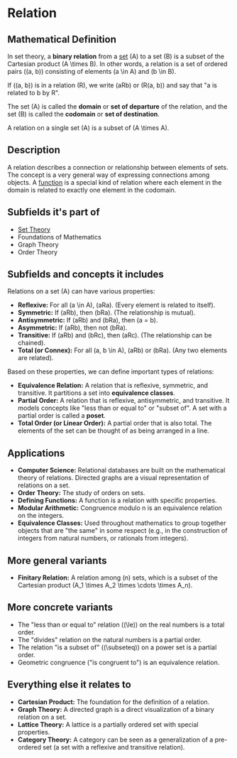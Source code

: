 # Relation

## Mathematical Definition

In set theory, a **binary relation** from a [set](./Set.md) \(A\) to a set \(B\) is a subset of the Cartesian product \(A \times B\). In other words, a relation is a set of ordered pairs \((a, b)\) consisting of elements \(a \in A\) and \(b \in B\).

If \((a, b)\) is in a relation \(R\), we write \(aRb\) or \(R(a, b)\) and say that "a is related to b by R".

The set \(A\) is called the **domain** or **set of departure** of the relation, and the set \(B\) is called the **codomain** or **set of destination**.

A relation on a single set \(A\) is a subset of \(A \times A\).

## Description

A relation describes a connection or relationship between elements of sets. The concept is a very general way of expressing connections among objects. A [function](./Function.md) is a special kind of relation where each element in the domain is related to exactly one element in the codomain.

## Subfields it's part of

*   [Set Theory](./)
*   Foundations of Mathematics
*   Graph Theory
*   Order Theory

## Subfields and concepts it includes

Relations on a set \(A\) can have various properties:
*   **Reflexive:** For all \(a \in A\), \(aRa\). (Every element is related to itself).
*   **Symmetric:** If \(aRb\), then \(bRa\). (The relationship is mutual).
*   **Antisymmetric:** If \(aRb\) and \(bRa\), then \(a = b\).
*   **Asymmetric:** If \(aRb\), then not \(bRa\).
*   **Transitive:** If \(aRb\) and \(bRc\), then \(aRc\). (The relationship can be chained).
*   **Total (or Connex):** For all \(a, b \in A\), \(aRb\) or \(bRa\). (Any two elements are related).

Based on these properties, we can define important types of relations:
*   **Equivalence Relation:** A relation that is reflexive, symmetric, and transitive. It partitions a set into **equivalence classes**.
*   **Partial Order:** A relation that is reflexive, antisymmetric, and transitive. It models concepts like "less than or equal to" or "subset of". A set with a partial order is called a **poset**.
*   **Total Order (or Linear Order):** A partial order that is also total. The elements of the set can be thought of as being arranged in a line.

## Applications

*   **Computer Science:** Relational databases are built on the mathematical theory of relations. Directed graphs are a visual representation of relations on a set.
*   **Order Theory:** The study of orders on sets.
*   **Defining Functions:** A function is a relation with specific properties.
*   **Modular Arithmetic:** Congruence modulo n is an equivalence relation on the integers.
*   **Equivalence Classes:** Used throughout mathematics to group together objects that are "the same" in some respect (e.g., in the construction of integers from natural numbers, or rationals from integers).

## More general variants

*   **Finitary Relation:** A relation among \(n\) sets, which is a subset of the Cartesian product \(A_1 \times A_2 \times \cdots \times A_n\).

## More concrete variants

*   The "less than or equal to" relation (\(\le\)) on the real numbers is a total order.
*   The "divides" relation on the natural numbers is a partial order.
*   The relation "is a subset of" (\(\subseteq\)) on a power set is a partial order.
*   Geometric congruence ("is congruent to") is an equivalence relation.

## Everything else it relates to

*   **Cartesian Product:** The foundation for the definition of a relation.
*   **Graph Theory:** A directed graph is a direct visualization of a binary relation on a set.
*   **Lattice Theory:** A lattice is a partially ordered set with special properties.
*   **Category Theory:** A category can be seen as a generalization of a pre-ordered set (a set with a reflexive and transitive relation).
